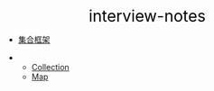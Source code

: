 <center><a href="#" target="_Self" style="font-size:28px;text-decoration:none;color:#000000;">interview-notes</a></center>

* [集合框架](集合框架/)

* 
  * [Collection](集合框架/Collection/)
  * [Map](集合框架/Map/)

